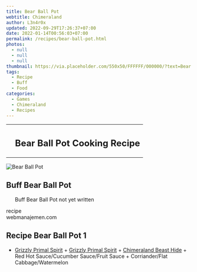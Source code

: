 ```yaml
---
title: Bear Ball Pot
webtitle: Chimeraland
author: L3n4r0x
updated: 2022-09-29T17:26:37+07:00
date: 2022-01-14T00:56:03+07:00
permalink: /recipes/bear-ball-pot.html
photos:
  - null
  - null
  - null
thumbnail: https://via.placeholder.com/550x50/FFFFFF/000000/?text=Bear Ball Pot
tags:
  - Recipe
  - Buff
  - Food
categories:
  - Games
  - Chimeraland
  - Recipes
---
```


<section id="bootstrap-wrapper"><link rel="stylesheet" href="https://cdn.statically.io/gh/dimaslanjaka/Web-Manajemen/40ac3225/css/bootstrap-4.5-wrapper.css"/><div class="row mb-2"><div class="col-md-12 mb-2"><table class="table" id="post-info"><tbody><tr><td></td><td><h1 class="fs-5">Bear Ball Pot Cooking Recipe</h1></td></tr></tbody></table></div></div><div class="card mb-2"><div class="row g-0"><div class="col-sm-4 position-relative mb-2"><img src="https://via.placeholder.com/600" class="card-img fit-cover w-100 h-100" alt="Bear Ball Pot" data-fancybox="true"/></div><div class="col-sm-8 mb-2"><div class="card-body"><h2 class="card-title fs-5">Buff Bear Ball Pot</h2><div class="card-text"><ul>Buff Bear Ball Pot not yet written</ul></div><span class="badge rounded-pill bg-dark">recipe</span></div><div class="card-footer text-end text-muted">webmanajemen.com</div></div></div></div><div class="row mb-2"><div class="col-12 col-lg-6 recipe-item mb-2"><div class="card"><div class="card-body"><h2 class="card-title fs-5">Recipe Bear Ball Pot 1</h2><div class="card-text"><ul><li><a class="text-decoration-none" href="/chimeraland/materials/grizzly-primal-spirit.html">Grizzly Primal Spirit</a><span> + </span><a class="text-decoration-none" href="/chimeraland/materials/grizzly-primal-spirit.html">Grizzly Primal Spirit</a><span> + </span><a class="text-decoration-none" href="/chimeraland/materials/chimeraland-beast-hide.html">Chimeraland Beast Hide</a><span> + </span>Red Hot Sauce/Cucumber Sauce/Fruit Sauce<span> + </span>Corriander/Flat Cabbage/Watermelon</li></ul></div></div></div></div></div></section>